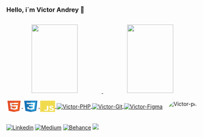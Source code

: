 ### Hello, i´m Victor Andrey 👋
##

<div align="center">
  <a href="https://github.com/vandreys">
  <img height="180em" width="49%" src="https://github-readme-stats.vercel.app/api?username=vandreys&show_icons=true&theme=dark&include_all_commits=true&count_private=true"/>
  <img height="180em" width="49%" src="https://github-readme-stats.vercel.app/api/top-langs/?username=vandreys&layout=compact&langs_count=7&theme=dark"/>
</div>
  
<div style="display: inline_block"><br>
  <img align="center" alt="Victor-HTML" height="30" width="40" src="https://raw.githubusercontent.com/devicons/devicon/master/icons/html5/html5-original.svg">
  <img align="center" alt="Victor-CSS" height="30" width="40" src="https://raw.githubusercontent.com/devicons/devicon/master/icons/css3/css3-original.svg">
  <img align="center" alt="Victor-Js" height="30" width="40" src="https://raw.githubusercontent.com/devicons/devicon/master/icons/javascript/javascript-plain.svg">
  <img align="center" alt="Victor-PHP" height="30" width="40" 
 src="https://upload.wikimedia.org/wikipedia/commons/thumb/2/27/PHP-logo.svg/1200px-PHP-logo.svg.png">
  <img align="center" alt="Victor-Git" height="33" width="38" 
 src="https://miro.medium.com/max/383/1*co_1qORNdM0PI1nvCp7Iig.png">
  <img align="center" alt="Victor-Figma" height="30" width="40" 
 src="https://cdn-icons-png.flaticon.com/512/5968/5968705.png">

 
  <img align="right" alt="Victor-pic" height="145" style="border-radius:30px;" src="https://images-wixmp-ed30a86b8c4ca887773594c2.wixmp.com/f/12cbe8a4-f55c-4b40-85bb-d8e1405e7b84/daiefoq-6ac799d7-e2d0-4a3d-ac57-02f4ef75937a.gif?token=eyJ0eXAiOiJKV1QiLCJhbGciOiJIUzI1NiJ9.eyJzdWIiOiJ1cm46YXBwOjdlMGQxODg5ODIyNjQzNzNhNWYwZDQxNWVhMGQyNmUwIiwiaXNzIjoidXJuOmFwcDo3ZTBkMTg4OTgyMjY0MzczYTVmMGQ0MTVlYTBkMjZlMCIsIm9iaiI6W1t7InBhdGgiOiJcL2ZcLzEyY2JlOGE0LWY1NWMtNGI0MC04NWJiLWQ4ZTE0MDVlN2I4NFwvZGFpZWZvcS02YWM3OTlkNy1lMmQwLTRhM2QtYWM1Ny0wMmY0ZWY3NTkzN2EuZ2lmIn1dXSwiYXVkIjpbInVybjpzZXJ2aWNlOmZpbGUuZG93bmxvYWQiXX0.bOQz0SXKFaqRMpRf_QlKaJIaeF6mItCeW-XZp-RUnBc">

  ## 
  
  [![Linkedin](https://img.shields.io/badge/LinkedIn-0077B5?style=for-the-badge&logo=linkedin&logoColor=white)](https://www.linkedin.com/in/victor-andrey-567516204/)
  [![Medium](https://img.shields.io/badge/Medium-12100E?style=for-the-badge&logo=medium&logoColor=white)](https://medium.com/@vandreys)
  [![Behance](https://img.shields.io/badge/Behance-0054F7?style=for-the-badge&logo=behance&logoColor=white)](https://www.behance.net/victorandrey1?tracking_source=search_users|victor%20andrey)
  <a href = "mailto:victorandrey.dev@gmail.com"><img src="https://img.shields.io/badge/-Gmail-%23333?style=for-the-badge&logo=gmail&logoColor=white" target="_blank"></a>
  
  </div>
